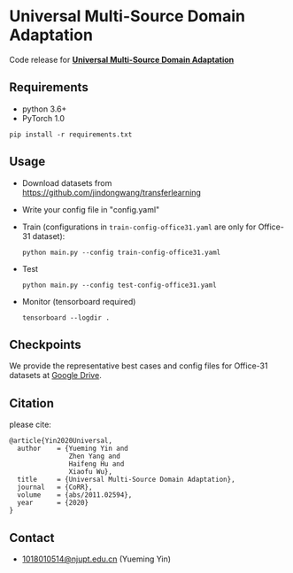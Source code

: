 # Universal Multi-Source Domain Adaptation

Code release for  **[Universal Multi-Source Domain Adaptation](https://arxiv.org/abs/2011.02594)** 

## Requirements
- python 3.6+
- PyTorch 1.0

`pip install -r requirements.txt`

## Usage

- Download datasets from https://github.com/jindongwang/transferlearning

- Write your config file in "config.yaml"

- Train (configurations in `train-config-office31.yaml` are only for Office-31 dataset):

  `python main.py --config train-config-office31.yaml`

- Test

  `python main.py --config test-config-office31.yaml`
  
- Monitor (tensorboard required)

  `tensorboard --logdir .`

## Checkpoints

We provide the representative best cases and config files for Office-31 datasets at [Google Drive](https://drive.google.com/drive/folders/15X3VY6pYZ61ZTifkshSI4QSxVZyTKgSg?usp=sharing).

## Citation
please cite:

```
@article{Yin2020Universal,
  author    = {Yueming Yin and
               Zhen Yang and
               Haifeng Hu and
               Xiaofu Wu},
  title     = {Universal Multi-Source Domain Adaptation},
  journal   = {CoRR},
  volume    = {abs/2011.02594},
  year      = {2020}
}
```

## Contact
- 1018010514@njupt.edu.cn (Yueming Yin)
